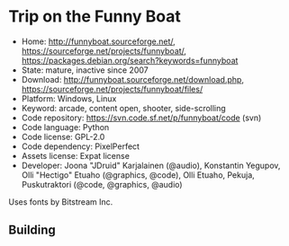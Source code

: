 # Trip on the Funny Boat

- Home: http://funnyboat.sourceforge.net/, https://sourceforge.net/projects/funnyboat/, https://packages.debian.org/search?keywords=funnyboat
- State: mature, inactive since 2007
- Download: http://funnyboat.sourceforge.net/download.php, https://sourceforge.net/projects/funnyboat/files/
- Platform: Windows, Linux
- Keyword: arcade, content open, shooter, side-scrolling
- Code repository: https://svn.code.sf.net/p/funnyboat/code (svn)
- Code language: Python
- Code license: GPL-2.0
- Code dependency: PixelPerfect
- Assets license: Expat license
- Developer: Joona "JDruid" Karjalainen (@audio), Konstantin Yegupov, Olli "Hectigo" Etuaho (@graphics, @code), Olli Etuaho, Pekuja, Puskutraktori (@code, @graphics, @audio)

Uses fonts by Bitstream Inc.

## Building
